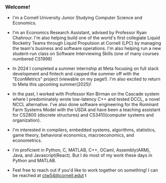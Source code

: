 ### Welcome!

<!--
**carsonwolber/carsonwolber** is a ✨ _special_ ✨ repository because its `README.md` (this file) appears on your GitHub profile.

Here are some ideas to get you started:

- 🔭 I’m currently working on ...
- 🌱 I’m currently learning ...
- 👯 I’m looking to collaborate on ...
- 🤔 I’m looking for help with ...
- 💬 Ask me about ...
- 📫 How to reach me: ...
- 😄 Pronouns: ...
- ⚡ Fun fact: ...
-->
- I'm a Cornell University Junior Studying Computer Science and Economics.

- I'm an Economics Research Assistant, advised by Professor Ryan Chahrour. I'm also helping build one of the world's first collegiate Liquid Rocketry Teams through Liquid Propulsion at Cornell (LPC) by managing the team's business and software operations. I'm also helping run a new student-run class on Software Interviewing Skills (one of many courses numbered CS1998) 
- In 2024 I completed a summer internship at Meta focusing on full stack development and fintech and capped the summer off with the "EconMetrics" project (viewable on my page!). I'm also excited to return to Meta this upcoming summer(2025)!
- In the past, I worked with Professor Ken Birman on the Cascade system where I predominately wrote low-latency C++ and tested DCCL, a novel NCCL alternative. I've also done software engineering for the Ruminant Farm Systems Model with the USDA and have been a teaching assistant for CS2800 (discrete structures) and CS3410(computer systems and organization).
- I'm interested in compilers, embedded systems, algorithms, statistics, game theory, behavioral economics, macroeconomics, and econometrics.
- I'm proficient in Python, C, MATLAB, C++, OCaml, Assembly(ARM), Java, and Javascript(React). But I do most of my work these days in Python and MATLAB. 
- Feel free to reach out if you'd like to work together on something! I can be reached at ctw54@cornell.edut
t
